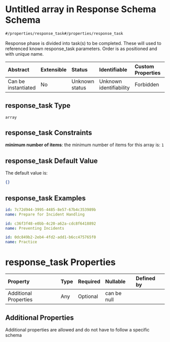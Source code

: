 # Untitled array in Response Schema Schema

```txt
#/properties/response_task#/properties/response_task
```

Response phase is divided into task(s) to be completed. These will used to referenced known response_task parameters. Order is as positioned and with unique name.

| Abstract            | Extensible | Status         | Identifiable            | Custom Properties | Additional Properties | Access Restrictions | Defined In                                                                               |
| :------------------ | :--------- | :------------- | :---------------------- | :---------------- | :-------------------- | :------------------ | :--------------------------------------------------------------------------------------- |
| Can be instantiated | No         | Unknown status | Unknown identifiability | Forbidden         | Allowed               | none                | [responses_phase.spec.json*](../../out/responses_phase.spec.json "open original schema") |

## response_task Type

`array`

## response_task Constraints

**minimum number of items**: the minimum number of items for this array is: `1`

## response_task Default Value

The default value is:

```json
{}
```

## response_task Examples

```yaml
id: 7c72d944-3995-4485-8e57-67b4c353989b
name: Prepare for Incident Handling

```

```yaml
id: c36f3f48-e0bb-4c20-a62a-cdc8f6418892
name: Preventing Incidents

```

```yaml
id: 0dc849b2-2eb4-4fd2-add1-b6cc475765f0
name: Practice

```

# response_task Properties

| Property              | Type | Required | Nullable    | Defined by |
| :-------------------- | :--- | :------- | :---------- | :--------- |
| Additional Properties | Any  | Optional | can be null |            |

## Additional Properties

Additional properties are allowed and do not have to follow a specific schema
